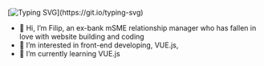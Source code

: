 
[![Typing SVG](https://readme-typing-svg.herokuapp.com?font=roboto&duration=3000&color=FFFFFF&width=600&lines=+I+am+a+creative+frontend+web+developer;UX+%26+UI+designer+and++Adobe+XD+enthusiastic;+from+Slovakia+based+in+Bratislava.)](https://git.io/typing-svg)
- 👋 Hi, I’m Filip, an ex-bank mSME relationship manager who has fallen in love with website building and coding
- 👀 I’m interested in front-end developing, VUE.js, 
- 🌱 I’m currently learning VUE.js


